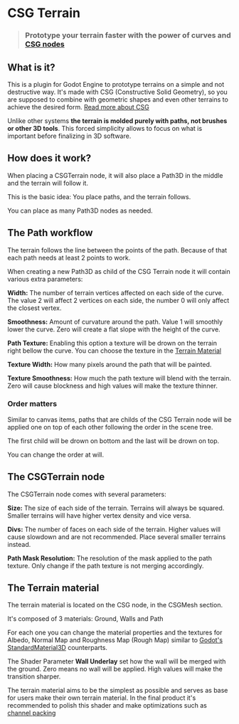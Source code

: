 # CSG Terrain
> ### Prototype your terrain faster with the power of curves and [CSG nodes](https://docs.godotengine.org/en/stable/tutorials/3d/csg_tools.html)

## What is it?
This is a plugin for Godot Engine to prototype terrains on a simple and not destructive way. It's made with CSG (Constructive Solid Geometry), so you are supposed to combine with geometric shapes and even other terrains to achieve the desired form. [Read more about CSG](https://docs.godotengine.org/en/stable/tutorials/3d/csg_tools.html)

Unlike other systems **the terrain is molded purely with paths, not brushes or other 3D tools**. This forced simplicity allows to focus on what is important before finalizing in 3D software.

## How does it work?
When placing a CSGTerrain node, it will also place a Path3D in the middle and the terrain will follow it. 

This is the basic idea: You place paths, and the terrain follows.

You can place as many Path3D nodes as needed.

## The Path workflow
The terrain follows the line between the points of the path. Because of that each path needs at least 2 points to work. 

When creating a new Path3D as child of the CSG Terrain node it will contain various extra parameters:

**Width:** The number of terrain vertices affected on each side of the curve. The value 2 will affect 2 vertices on each side, the number 0 will only affect the closest vertex.

**Smoothness:** Amount of curvature around the path. Value 1 will smoothly lower the curve. Zero will create a flat slope with the height of the curve.

**Path Texture:** Enabling this option a texture will be drown on the terrain right bellow the curve. You can choose the texture in the [Terrain Material](#terrain-material)

**Texture Width:** How many pixels around the path that will be painted.

**Texture Smoothness:** How much the path texture will blend with the terrain. Zero will cause blockness and high values will make the texture thinner.

### Order matters
Similar to canvas items, paths that are childs of the CSG Terrain node will be applied one on top of each other following the order in the scene tree.

The first child will be drown on bottom and the last will be drown on top. 

You can change the order at will.

## The CSGTerrain node
The CSGTerrain node comes with several parameters:

**Size:** The size of each side of the terrain. Terrains will always be squared. Smaller terrains will have higher vertex density and vice versa.

**Divs:** The number of faces on each side of the terrain. Higher values will cause slowdown and are not recommended. Place several smaller terrains instead.

**Path Mask Resolution:** The resolution of the mask applied to the path texture. Only change if the path texture is not merging accordingly.


## The Terrain material
The terrain material is located on the CSG node, in the CSGMesh section.

It's composed of 3 materials: Ground, Walls and Path

For each one you can change the material properties and the textures for Albedo, Normal Map and Roughness Map (Rough Map) similar to [Godot's StandardMaterial3D](https://docs.godotengine.org/en/stable/tutorials/3d/standard_material_3d.html) counterparts.

The Shader Parameter **Wall Underlay** set how the wall will be merged with the ground. Zero means no wall will be applied. High values will make the transition sharper.

The terrain material aims to be the simplest as possible and serves as base for users make their own terrain material. In the final product it's recommended to polish this shader and make optimizations such as [channel packing](http://wiki.polycount.com/wiki/ChannelPacking)
